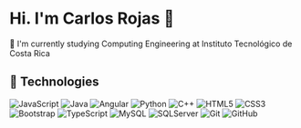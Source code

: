 # Hi. I'm Carlos Rojas 👋
:book: I'm currently studying Computing Engineering at Instituto Tecnológico de Costa Rica

## 🚀 Technologies
![JavaScript](https://img.shields.io/badge/-JavaScript-323330?style=flat-square&logo=javascript)
![Java](https://img.shields.io/badge/-Java-5382a1?style=flat-square&logo=java)
![Angular](https://img.shields.io/badge/-Angular-black?style=flat-square&logo=angular)
![Python](https://img.shields.io/badge/-Python-FFD43B?style=flat-square&logo=python)
![C++](https://img.shields.io/badge/-C++-blue?style=flat-square&logo=c++)
![HTML5](https://img.shields.io/badge/-HTML5-E34F26?style=flat-square&logo=html5&logoColor=white)
![CSS3](https://img.shields.io/badge/-CSS3-264de4?style=flat-square&logo=css3)
![Bootstrap](https://img.shields.io/badge/-Bootstrap-563d7c?style=flat-square&logo=bootstrap)
![TypeScript](https://img.shields.io/badge/-TypeScript-007ACC?style=flat-square&logo=typescript)
![MySQL](https://img.shields.io/badge/-MySQL-black?style=flat-square&logo=mysql)
![SQLServer](https://img.shields.io/badge/SQLServer-lightgrey?style=flat-square&logo=microsoft-sql-server)
![Git](https://img.shields.io/badge/-Git-3d2d00?style=flat-square&logo=git)
![GitHub](https://img.shields.io/badge/-GitHub-F1502F?style=flat-square&logo=github)


<!--
**carlosrjs96/carlosrjs96** is a ✨ _special_ ✨ repository because its `README.md` (this file) appears on your GitHub profile.

Here are some ideas to get you started:

- 🔭 I’m currently working on ...
- 🌱 I’m currently learning ...
- 👯 I’m looking to collaborate on ...
- 🤔 I’m looking for help with ...
- 💬 Ask me about ...
- 📫 How to reach me: ...
- 😄 Pronouns: ...
- ⚡ Fun fact: ...
-->


